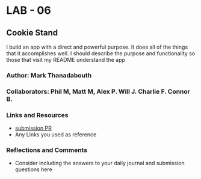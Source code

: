 # LAB - 06

## Cookie Stand

I build an app with a direct and powerful purpose. It does all of the things that it accomplishes well. I should describe the purpose and functionality so those that visit my README understand the app

### Author: Mark Thanadabouth

### Collaborators: Phil M, Matt M, Alex P. Will J. Charlie F. Connor B.

### Links and Resources
* [submission PR](http://xyz.com)
* Any Links you used as reference

### Reflections and Comments
* Consider including the answers to your daily journal and submission questions here
